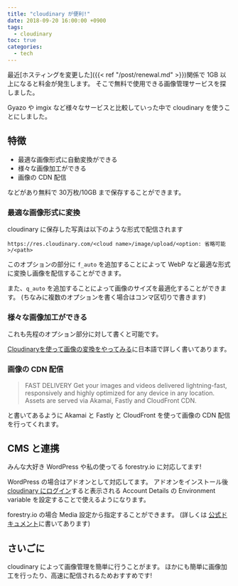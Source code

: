 ```yaml
---
title: "cloudinary が便利!"
date: 2018-09-20 16:00:00 +0900
tags:
  - cloudinary
toc: true
categories:
  - tech
---
```

最近[ホスティングを変更した]({{< ref "/post/renewal.md" >}})関係で 1GB 以上になると料金が発生します。
そこで無料で使用できる画像管理サービスを探しました。

Gyazo や imgix など様々なサービスと比較していった中で cloudinary を使うことにしました。

## 特徴

- 最適な画像形式に自動変換ができる
- 様々な画像加工ができる
- 画像の CDN 配信

などがあり無料で 30万枚/10GB まで保存することができます。

### 最適な画像形式に変換

cloudinary に保存した写真は以下のような形式で配信されます

`https://res.cloudinary.com/<cloud name>/image/upload/<option: 省略可能>/<path>`

このオプションの部分に `f_auto` を追加することによって WebP など最適な形式に変換し画像を配信することができます。

また、`q_auto` を追加することによって画像のサイズを最適化することができます。
(ちなみに複数のオプションを書く場合はコンマ区切りで書きます)

### 様々な画像加工ができる

これも先程のオプション部分に対して書くと可能です。

[Cloudinaryを使って画像の変換をやってみる](https://qiita.com/kanaxx/items/7d88948c9f8f43cdf760)に日本語で詳しく書いてあります。

### 画像の CDN 配信

> FAST DELIVERY Get your images and videos delivered lightning-fast, responsively and highly optimized for any device in any location. Assets are served via Akamai, Fastly and CloudFront CDN.

と書いてあるように Akamai と Fastly と CloudFront を使って画像の CDN 配信を行ってくれます。

## CMS と連携

みんな大好き WordPress や私の使ってる forestry.io に対応してます!

WordPress の場合はアドオンとして対応してます。
アドオンをインストール後 [cloudinary にログイン](https://cloudinary.com/console)すると表示される Account Details の Environment variable を設定することで使えるようになります。

forestry.io の場合 Media 設定から指定することができます。
(詳しくは [公式ドキュメント](https://forestry.io/docs/media/cloudinary/)に書いてあります)

## さいごに

cloudinary によって画像管理を簡単に行うことがます。
ほかにも簡単に画像加工を行ったり、高速に配信されるためおすすめです!
